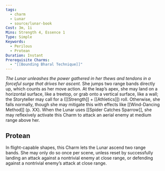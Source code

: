 ```yaml
---
tags:
  - charm
  - Lunar
  - source/lunar-book
Cost: 3m, 1i
Mins: Strength 4, Essence 1
Type: Simple
Keywords:
  - Perilous
  - Protean
Duration: Instant
Prerequisite Charms:
  - "[[Bounding Bharal Technique]]"
---
```

*The Lunar unleashes the power gathered in her thews and tendons in a forceful surge that drives her ascent.*
She jumps two range bands directly up, which counts as her move action. At the leap’s apex, she may land on a horizontal surface, like a treetop, or grab onto a vertical surface, like a wall; the Storyteller may call for a ([[Strength]] + [[Athletics]]) roll. Otherwise, she falls normally, though she may mitigate this with effects like [[Wind-Dancing Method]] (p. XX). When the Lunar uses [[Spider Catches Sparrow]], she may reflexively activate this Charm to attack an aerial enemy at medium range above her. 
## Protean 

In flight-capable shapes, this Charm lets the Lunar ascend two range bands. She may only do so once per scene, unless reset by successfully landing an attack against a nontrivial enemy at close range, or defending against a nontrivial enemy’s attack at close range.
